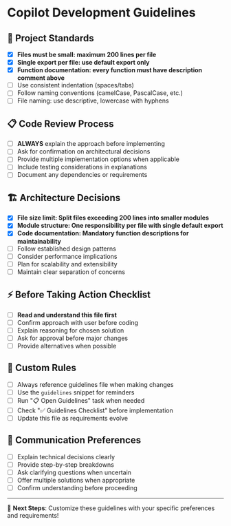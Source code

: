 # Copilot Development Guidelines

## 🔧 Project Standards
- [x] **Files must be small: maximum 200 lines per file**
- [x] **Single export per file: use default export only**
- [x] **Function documentation: every function must have description comment above**
- [ ] Use consistent indentation (spaces/tabs)
- [ ] Follow naming conventions (camelCase, PascalCase, etc.)
- [ ] File naming: use descriptive, lowercase with hyphens

## 📋 Code Review Process
- [ ] **ALWAYS** explain the approach before implementing
- [ ] Ask for confirmation on architectural decisions
- [ ] Provide multiple implementation options when applicable
- [ ] Include testing considerations in explanations
- [ ] Document any dependencies or requirements

## 🏗️ Architecture Decisions
- [x] **File size limit: Split files exceeding 200 lines into smaller modules**
- [x] **Module structure: One responsibility per file with single default export**
- [x] **Code documentation: Mandatory function descriptions for maintainability**
- [ ] Follow established design patterns
- [ ] Consider performance implications
- [ ] Plan for scalability and extensibility
- [ ] Maintain clear separation of concerns

## ⚡ Before Taking Action Checklist
- [ ] **Read and understand this file first**
- [ ] Confirm approach with user before coding
- [ ] Explain reasoning for chosen solution
- [ ] Ask for approval before major changes
- [ ] Provide alternatives when possible

## 🎯 Custom Rules
- [ ] Always reference guidelines file when making changes
- [ ] Use the `guidelines` snippet for reminders
- [ ] Run "📋 Open Guidelines" task when needed
- [ ] Check "✅ Guidelines Checklist" before implementation
- [ ] Update this file as requirements evolve

## 💬 Communication Preferences
- [ ] Explain technical decisions clearly
- [ ] Provide step-by-step breakdowns
- [ ] Ask clarifying questions when uncertain
- [ ] Offer multiple solutions when appropriate
- [ ] Confirm understanding before proceeding

---
🚀 **Next Steps**: Customize these guidelines with your specific preferences and requirements!
